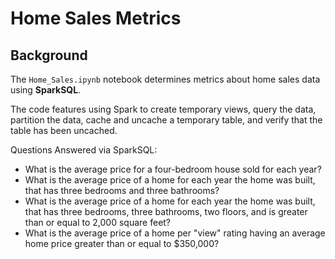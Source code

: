 # Home Sales Metrics

## Background
The `Home_Sales.ipynb` notebook determines metrics about home sales data using **SparkSQL**.

The code features using Spark to create temporary views, query the data, partition the data, cache and uncache a temporary table, and verify that the table has been uncached.

Questions Answered via SparkSQL:
- What is the average price for a four-bedroom house sold for each year?
- What is the average price of a home for each year the home was built, that has three bedrooms and three bathrooms?
- What is the average price of a home for each year the home was built, that has three bedrooms, three bathrooms, two floors, and is greater than or equal to 2,000 square feet?
- What is the average price of a home per "view" rating having an average home price greater than or equal to $350,000?
